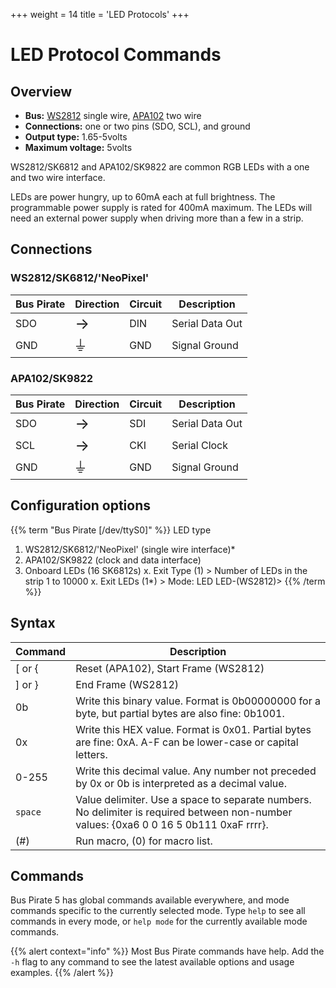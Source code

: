 +++
weight = 14
title = 'LED Protocols'
+++


# LED Protocol Commands

## Overview

-   **Bus:** [WS2812](https://www.mouser.com/pdfDocs/WS2812B-2020_V10_EN_181106150240761.pdf) single wire, [APA102](https://www.mouser.com/datasheet/2/737/APA102_2020_SMD_LED-2487271.pdf) two wire
-   **Connections:** one or two pins (SDO, SCL), and ground
-   **Output type:** 1.65-5volts
-   **Maximum voltage:** 5volts

WS2812/SK6812 and APA102/SK9822 are common RGB LEDs with a one and two wire interface. 

LEDs are power hungry, up to 60mA each at full brightness. The programmable power supply is rated for 400mA maximum. The LEDs will need an external power supply when driving more than a few in a strip.

## Connections

### WS2812/SK6812/'NeoPixel'

| Bus Pirate | Direction       | Circuit | Description   |
|------------|--------------------------|---------|---------------|
| SDO       | <font size="+2">→</font> | DIN     | Serial Data Out   |
| GND        | <font size="+2">⏚</font> | GND     | Signal Ground |

### APA102/SK9822

| Bus Pirate | Direction                     | Circuit | Description   |
|------------|--------------------------|---------|---------------|
| SDO       | <font size="+2">→</font> | SDI     | Serial Data Out   |
| SCL        | <font size="+2">→</font> | CKI     | Serial Clock  |
| GND        | <font size="+2">⏚</font> | GND     | Signal Ground |

## Configuration options

{{% term "Bus Pirate [/dev/ttyS0]" %}}
<span className="bp-info">LED type</span>
 1. <span className="bp-info">WS2812/SK6812/'NeoPixel' (single wire interface)*</span>
 2. <span className="bp-info">APA102/SK9822 (clock and data interface)</span>
 3. <span className="bp-info">Onboard LEDs (16 SK6812s)</span>
 x. <span className="bp-info">Exit</span>
<span className="bp-prompt">Type (</span>1<span className="bp-prompt">) ></span> 
<span className="bp-info">Number of LEDs in the strip</span>
 1 to 10000
 x. <span className="bp-info">Exit</span>
<span className="bp-prompt">LEDs (</span>1*<span className="bp-prompt">) ></span> 
<span className="bp-info">Mode:</span> LED
<span className="bp-prompt">LED-(WS2812)></span> 
{{% /term %}}

## Syntax

|Command|Description|
|-------|--------------|
| [ or \{ | Reset (APA102), Start Frame (WS2812) |
| ] or } | End Frame (WS2812)|
| 0b      | Write this binary value. Format is 0b00000000 for a byte, but partial bytes are also fine: 0b1001.|
| 0x      | Write this HEX value. Format is 0x01. Partial bytes are fine: 0xA. A-F can be lower-case or capital letters. |
| 0-255   | Write this decimal value. Any number not preceded by 0x or 0b is interpreted as a decimal value. |
| ```space```| Value delimiter. Use a space to separate numbers. No delimiter is required between non-number values: \{0xa6 0 0 16 5 0b111 0xaF rrrr}. |
| \(#\)   | Run macro, (0) for macro list. |

## Commands

Bus Pirate 5 has global commands available everywhere, and mode commands specific to the currently selected mode. Type ```help``` to see all commands in every mode, or ```help mode``` for the currently available mode commands.

{{% alert context="info" %}}
Most Bus Pirate commands have help. Add the ```-h``` flag to any command to see the latest available options and usage examples. 
{{% /alert %}}

